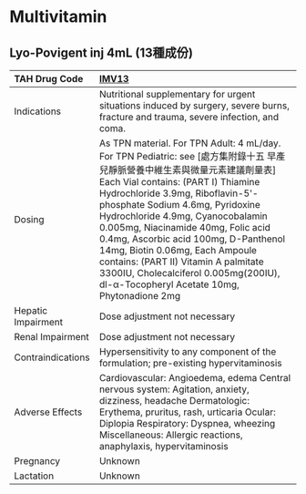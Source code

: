 # Multivitamin

## Lyo-Povigent inj 4mL (13種成份)

| TAH Drug Code      | [IMV13](https://www.tahsda.org.tw/drugs/hissearch.php?drug_code=IMV13)                                                                                                                                                                                                                                                                                                                                                                                                                         |
|:-------------------|:-----------------------------------------------------------------------------------------------------------------------------------------------------------------------------------------------------------------------------------------------------------------------------------------------------------------------------------------------------------------------------------------------------------------------------------------------------------------------------------------------|
| Indications        | Nutritional supplementary for urgent situations induced by surgery, severe burns, fracture and trauma, severe infection, and coma.                                                                                                                                                                                                                                                                                                                                                             |
| Dosing             | As TPN material. For TPN Adult: 4 mL/day. For TPN Pediatric: see [處方集附錄十五 早產兒靜脈營養中維生素與微量元素建議劑量表] Each Vial contains: (PART Ⅰ) Thiamine Hydrochloride 3.9mg, Riboflavin-5'-phosphate Sodium 4.6mg, Pyridoxine Hydrochloride 4.9mg, Cyanocobalamin 0.005mg, Niacinamide 40mg, Folic acid 0.4mg, Ascorbic acid 100mg, D-Panthenol 14mg, Biotin 0.06mg, Each Ampoule contains: (PART Ⅱ) Vitamin A palmitate 3300IU, Cholecalciferol 0.005mg(200IU), dl-α-Tocopheryl Acetate 10mg, Phytonadione 2mg |
| Hepatic Impairment | Dose adjustment not necessary                                                                                                                                                                                                                                                                                                                                                                                                                                                                  |
| Renal Impairment   | Dose adjustment not necessary                                                                                                                                                                                                                                                                                                                                                                                                                                                                  |
| Contraindications  | Hypersensitivity to any component of the formulation; pre-existing hypervitaminosis                                                                                                                                                                                                                                                                                                                                                                                                            |
| Adverse Effects    | Cardiovascular: Angioedema, edema Central nervous system: Agitation, anxiety, dizziness, headache Dermatologic: Erythema, pruritus, rash, urticaria Ocular: Diplopia Respiratory: Dyspnea, wheezing Miscellaneous: Allergic reactions, anaphylaxis, hypervitaminosis                                                                                                                                                                                                                           |
| Pregnancy          | Unknown                                                                                                                                                                                                                                                                                                                                                                                                                                                                                        |
| Lactation          | Unknown                                                                                                                                                                                                                                                                                                                                                                                                                                                                                        |

